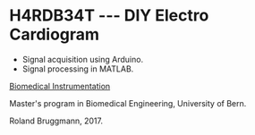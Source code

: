 # H4RDB34T --- DIY Electro Cardiogram

- Signal acquisition using Arduino.
- Signal processing in MATLAB.

[Biomedical Instrumentation](http://www.bme.master.unibe.ch/studies/curriculum/list_of_courses/biomedical_instrumentation/)

Master's program in Biomedical Engineering, University of Bern.

Roland Bruggmann, 2017.
